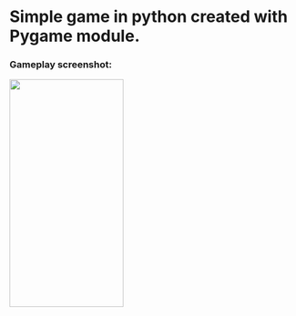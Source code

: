 <h1>Simple game in python created with Pygame module.</h1>

<h3>
  Gameplay screenshot:
</h3>
<img src=https://github.com/Deidar3/game-in-pygame/assets/85759165/a7b96df2-56b5-45f6-9a95-7ecd8dc2d73f width=200 height=400>
